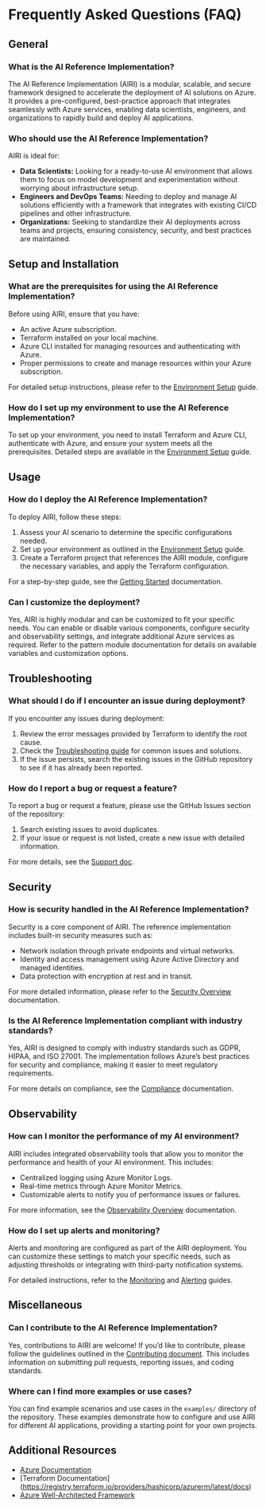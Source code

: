 # Frequently Asked Questions (FAQ)

## General

### What is the AI Reference Implementation?

The AI Reference Implementation (AIRI) is a modular, scalable, and secure framework designed to accelerate the deployment of AI solutions on Azure. It provides a pre-configured, best-practice approach that integrates seamlessly with Azure services, enabling data scientists, engineers, and organizations to rapidly build and deploy AI applications.

### Who should use the AI Reference Implementation?

AIRI is ideal for:

* **Data Scientists:** Looking for a ready-to-use AI environment that allows them to focus on model development and experimentation without worrying about infrastructure setup.
* **Engineers and DevOps Teams:** Needing to deploy and manage AI solutions efficiently with a framework that integrates with existing CI/CD pipelines and other infrastructure.
* **Organizations:** Seeking to standardize their AI deployments across teams and projects, ensuring consistency, security, and best practices are maintained.

## Setup and Installation

### What are the prerequisites for using the AI Reference Implementation?

Before using AIRI, ensure that you have:

* An active Azure subscription.
* Terraform installed on your local machine.
* Azure CLI installed for managing resources and authenticating with Azure.
* Proper permissions to create and manage resources within your Azure subscription.

For detailed setup instructions, please refer to the [Environment Setup](./environment_setup.md) guide.

### How do I set up my environment to use the AI Reference Implementation?

To set up your environment, you need to install Terraform and Azure CLI, authenticate with Azure, and ensure your system meets all the prerequisites. Detailed steps are available in the [Environment Setup](./environment_setup.md) guide.

## Usage

### How do I deploy the AI Reference Implementation?

To deploy AIRI, follow these steps:

1. Assess your AI scenario to determine the specific configurations needed.
2. Set up your environment as outlined in the [Environment Setup](./environment_setup.md) guide.
3. Create a Terraform project that references the AIRI module, configure the necessary variables, and apply the Terraform configuration.

For a step-by-step guide, see the [Getting Started](./getting_started.md) documentation.

### Can I customize the deployment?

Yes, AIRI is highly modular and can be customized to fit your specific needs. You can enable or disable various components, configure security and observability settings, and integrate additional Azure services as required. Refer to the pattern module documentation for details on available variables and customization options.

## Troubleshooting

### What should I do if I encounter an issue during deployment?

If you encounter any issues during deployment:

1. Review the error messages provided by Terraform to identify the root cause.
2. Check the [Troubleshooting guide](./troubleshooting.md) for common issues and solutions.
3. If the issue persists, search the existing issues in the GitHub repository to see if it has already been reported.

### How do I report a bug or request a feature?

To report a bug or request a feature, please use the GitHub Issues section of the repository:

1. Search existing issues to avoid duplicates.
2. If your issue or request is not listed, create a new issue with detailed information.

For more details, see the [Support doc](../SUPPORT.md).

## Security

### How is security handled in the AI Reference Implementation?

Security is a core component of AIRI. The reference implementation includes built-in security measures such as:

* Network isolation through private endpoints and virtual networks.
* Identity and access management using Azure Active Directory and managed identities.
* Data protection with encryption at rest and in transit.

For more detailed information, please refer to the [Security Overview](./security/security_overview.md) documentation.

### Is the AI Reference Implementation compliant with industry standards?

Yes, AIRI is designed to comply with industry standards such as GDPR, HIPAA, and ISO 27001. The implementation follows Azure’s best practices for security and compliance, making it easier to meet regulatory requirements.

For more details on compliance, see the [Compliance](./security/compliance.md) documentation.

## Observability

### How can I monitor the performance of my AI environment?

AIRI includes integrated observability tools that allow you to monitor the performance and health of your AI environment. This includes:

* Centralized logging using Azure Monitor Logs.
* Real-time metrics through Azure Monitor Metrics.
* Customizable alerts to notify you of performance issues or failures.

For more information, see the [Observability Overview](./observability/observability_overview.md) documentation.

### How do I set up alerts and monitoring?

Alerts and monitoring are configured as part of the AIRI deployment. You can customize these settings to match your specific needs, such as adjusting thresholds or integrating with third-party notification systems.

For detailed instructions, refer to the [Monitoring](./observability/monitoring.md) and [Alerting](./observability/alerting.md) guides.

## Miscellaneous

### Can I contribute to the AI Reference Implementation?

Yes, contributions to AIRI are welcome! If you’d like to contribute, please follow the guidelines outlined in the [Contributing document](../.github/CONTRIBUTING.md). This includes information on submitting pull requests, reporting issues, and coding standards.

### Where can I find more examples or use cases?

You can find example scenarios and use cases in the `examples/` directory of the repository. These examples demonstrate how to configure and use AIRI for different AI applications, providing a starting point for your own projects.

## Additional Resources

* [Azure Documentation](https://docs.microsoft.com/en-us/azure/)
* [Terraform Documentation] (https://registry.terraform.io/providers/hashicorp/azurerm/latest/docs)
* [Azure Well-Architected Framework](https://learn.microsoft.com/en-us/azure/architecture/framework/)